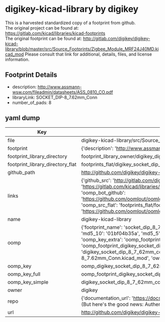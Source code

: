 # digikey-kicad-library by digikey  
This is a harvested standardized copy of a footprint from github.  
The original project can be found at:  
https://gitlab.com/kicad/libraries/kicad-footprints  
The original footprint can be found at:
http://gitlab.com/digikey/digikey-kicad-library/blob/master/src/Source_Footprints/Zigbee_Module_MRF24J40MD.kicad_mod
Please consult that link for additional, details, files, and license information.  
## Footprint Details
* description: http://www.assmann-wsw.com/fileadmin/datasheets/ASS_0810_CO.pdf  
* libraryLink: SOCKET_DIP-8_7.62mm_Conn  
* number_of_pads: 8  
## yaml dump  
| Key | Value |  
| --- | --- |  
| file | digikey-kicad-library/src/Source_Footprints/SOCKET_DIP-8_7.62mm_Conn.kicad_mod |  
| footprint | {'description': 'http://www.assmann-wsw.com/fileadmin/datasheets/ASS_0810_CO.pdf', 'libraryLink': 'SOCKET_DIP-8_7.62mm_Conn', 'number_of_pads': 8} |  
| footprint_library_directory | footprint_library_owner/digikey_digikey-kicad-library |  
| footprint_library_directory_flat | footprints_flat/digikey_socket_dip_8_7_62mm_conn_socket_dip_8_7_62mm_conn/working |  
| github_path | http://github.com/digikey/digikey-kicad-library/blob/master/src/Source_Footprints/SOCKET_DIP-8_7.62mm_Conn.kicad_mod |  
| links | {'github_src': 'http://gitlab.com/digikey/digikey-kicad-library/blob/master/src/Source_Footprints/Zigbee_Module_MRF24J40MD.kicad_mod', 'github_src_repo': 'https://gitlab.com/kicad/libraries/kicad-footprints', 'oomp_bot': 'footprints/digikey_socket_dip_8_7_62mm_conn_socket_dip_8_7_62mm_conn/working', 'oomp_bot_github': 'https://github.com/oomlout/oomlout_oomp_footprint_bot/tree/main/footprints/digikey_socket_dip_8_7_62mm_conn_socket_dip_8_7_62mm_conn/working', 'oomp_src_flat': 'footprints_flat/footprints_flat/digikey_socket_dip_8_7_62mm_conn_socket_dip_8_7_62mm_conn/working', 'oomp_src_flat_github': 'https://github.com/oomlout/oomlout_oomp_footprint_src/tree/main/footprints_flat/digikey_socket_dip_8_7_62mm_conn_socket_dip_8_7_62mm_conn/working'} |  
| name | digikey-kicad-library |  
| oomp | {'footprint_name': 'socket_dip_8_7_62mm_conn', 'library_name': 'socket_dip_8_7_62mm_conn_kicad_mod', 'md5': '01bf04b35a7cd26bf8bbc5f3caef4a78', 'md5_10': '01bf04b35a', 'md5_5': '01bf0', 'md5_6': '01bf04', 'oomp_key': 'oomp_digikey_socket_dip_8_7_62mm_conn_socket_dip_8_7_62mm_conn', 'oomp_key_extra': 'oomp_footprint_digikey_socket_dip_8_7_62mm_conn_socket_dip_8_7_62mm_conn', 'oomp_key_full': 'oomp_footprint_digikey_socket_dip_8_7_62mm_conn_socket_dip_8_7_62mm_conn_01bf04', 'oomp_key_simple': 'digikey_socket_dip_8_7_62mm_conn_socket_dip_8_7_62mm_conn', 'original_filename': 'digikey-kicad-library/src/Source_Footprints/SOCKET_DIP-8_7.62mm_Conn.kicad_mod', 'owner_name': 'digikey'} |  
| oomp_key | oomp_digikey_socket_dip_8_7_62mm_conn_socket_dip_8_7_62mm_conn |  
| oomp_key_full | oomp_footprint_digikey_socket_dip_8_7_62mm_conn_socket_dip_8_7_62mm_conn |  
| oomp_key_simple | digikey_socket_dip_8_7_62mm_conn_socket_dip_8_7_62mm_conn |  
| owner | digikey |  
| repo | {'documentation_url': 'https://docs.github.com/rest/overview/resources-in-the-rest-api#rate-limiting', 'message': "API rate limit exceeded for 84.66.173.59. (But here's the good news: Authenticated requests get a higher rate limit. Check out the documentation for more details.)"} |  
| url | http://github.com/digikey/digikey-kicad-library |  

